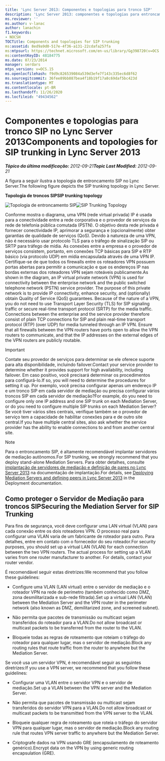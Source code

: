 ```yaml
---
title: 'Lync Server 2013: Componentes e topologias para tronco SIP'
description: 'Lync Server 2013: componentes e topologias para entroncamento SIP.'
ms.reviewer: ''
ms.author: v-lanac
author: lanachin
f1.keywords:
- NOCSH
TOCTitle: Components and topologies for SIP trunking
ms:assetid: 8ed9a9d0-517e-4f36-a131-22cdafa257fa
ms:mtpsurl: https://technet.microsoft.com/en-us/library/Gg398720(v=OCS.15)
ms:contentKeyID: 48184775
ms.date: 07/23/2014
manager: serdars
mtps_version: v=OCS.15
ms.openlocfilehash: f9d9c826539084a539d3efe7f143c335ec6d8f62
ms.sourcegitcommit: 36fee89bb887bea4f18b19f17a8c69daf5bc423d
ms.translationtype: MT
ms.contentlocale: pt-BR
ms.lasthandoff: 11/26/2020
ms.locfileid: "49434562"
---
```

# <a name="components-and-topologies-for-sip-trunking-in-lync-server-2013"></a><span data-ttu-id="5037c-103">Componentes e topologias para tronco SIP no Lync Server 2013</span><span class="sxs-lookup"><span data-stu-id="5037c-103">Components and topologies for SIP trunking in Lync Server 2013</span></span>

<div data-xmlns="http://www.w3.org/1999/xhtml">

<div class="topic" data-xmlns="http://www.w3.org/1999/xhtml" data-msxsl="urn:schemas-microsoft-com:xslt" data-cs="https://msdn.microsoft.com/">

<div data-asp="https://msdn2.microsoft.com/asp">



</div>

<div id="mainSection">

<div id="mainBody"><span data-ttu-id="5037c-104">

<span> </span></span><span class="sxs-lookup"><span data-stu-id="5037c-104">

<span> </span></span></span>

<span data-ttu-id="5037c-105">_**Tópico da última modificação:** 2012-09-21_</span><span class="sxs-lookup"><span data-stu-id="5037c-105">_**Topic Last Modified:** 2012-09-21_</span></span>

<span data-ttu-id="5037c-106">A figura a seguir ilustra a topologia de entroncamento SIP no Lync Server.</span><span class="sxs-lookup"><span data-stu-id="5037c-106">The following figure depicts the SIP trunking topology in Lync Server.</span></span>

<span data-ttu-id="5037c-107">**Topologia de troncos SIP**</span><span class="sxs-lookup"><span data-stu-id="5037c-107">**SIP trunking topology**</span></span>

<span data-ttu-id="5037c-108">![Topologia de entroncamento SIP](images/Gg398720.669fb55d-7c81-4e21-9421-fabc43d6e064(OCS.15).jpg "Topologia de entroncamento SIP")</span><span class="sxs-lookup"><span data-stu-id="5037c-108">![SIP Trunking Topology](images/Gg398720.669fb55d-7c81-4e21-9421-fabc43d6e064(OCS.15).jpg "SIP Trunking Topology")</span></span>

<span data-ttu-id="5037c-p101">Conforme mostra o diagrama, uma VPN (rede virtual privada) IP é usada para a conectividade entre a rede corporativa e o provedor de serviços da rede de telefonia pública comutada (PSTN). O objetivo desta rede privada é fornecer conectividade IP, aprimorar a segurança e (opcionalmente) obter garantias de qualidade de serviços (QoS). Devido à natureza de uma VPN, não é necessário usar protocolo TLS para o tráfego de sinalização SIP ou SRTP para tráfego de mídia.  As conexões entre a empresa e o provedor de serviços consistem, portanto, em conexões TCP básicas para SIP e RTP básico (via protocolo UDP) em mídia encapsulada através de uma VPN IP. Certifique-se de que todos os firewalls entre os roteadores VPN possuem portas abertas para permitir a comunicação e que os endereços IP nas bordas externas dos roteadores VPN sejam roteáveis publicamente.</span><span class="sxs-lookup"><span data-stu-id="5037c-p101">As shown in the diagram, an IP virtual private network (VPN) is used for connectivity between the enterprise network and the public switched telephone network (PSTN) service provider. The purpose of this private network is to provide IP connectivity, enhance security, and (optionally) obtain Quality of Service (QoS) guarantees. Because of the nature of a VPN, you do not need to use Transport Layer Security (TLS) for SIP signaling traffic or secure real-time transport protocol (SRTP) for the media traffic. Connections between the enterprise and the service provider therefore consist of plain TCP connections for SIP and plain real-time transport protocol (RTP) (over UDP) for media tunneled through an IP VPN. Ensure that all firewalls between the VPN routers have ports open to allow the VPN routers to communicate, and that the IP addresses on the external edges of the VPN routers are publicly routable.</span></span>

<div>


> [!IMPORTANT]  
> <span data-ttu-id="5037c-114">Contate seu provedor de serviços para determinar se ele oferece suporte para alta disponibilidade, incluindo failover.</span><span class="sxs-lookup"><span data-stu-id="5037c-114">Contact your service provider to determine whether it provides support for high availability, including failover.</span></span> <span data-ttu-id="5037c-115">Em caso positivo, você precisará determinar os procedimentos para configurá-lo.</span><span class="sxs-lookup"><span data-stu-id="5037c-115">If so, you will need to determine the procedures for setting it up.</span></span> <span data-ttu-id="5037c-116">Por exemplo, você precisa configurar apenas um endereço IP e um tronco SIP em cada servidor de mediação ou precisa configurar vários troncos SIP em cada servidor de mediação?</span><span class="sxs-lookup"><span data-stu-id="5037c-116">For example, do you need to configure only one IP address and one SIP trunk on each Mediation Server, or do you need to configure multiple SIP trunks on each Mediation Server?</span></span><BR><span data-ttu-id="5037c-117">Se você tiver vários sites centrais, verifique também se o provedor de serviço tem a capacidade de habilitar conexões para e de outro site central.</span><span class="sxs-lookup"><span data-stu-id="5037c-117">If you have multiple central sites, also ask whether the service provider has the ability to enable connections to and from another central site.</span></span>



</div>

<div>


> [!NOTE]  
> <span data-ttu-id="5037c-118">Para o entroncamento SIP, é altamente recomendável implantar servidores de mediação autônomos.</span><span class="sxs-lookup"><span data-stu-id="5037c-118">For SIP trunking, we strongly recommend that you deploy stand-alone Mediation Servers.</span></span> <span data-ttu-id="5037c-119">Para obter detalhes, consulte <A href="lync-server-2013-deploying-mediation-servers-and-defining-peers.md">implantação de servidores de mediação e definição de pares no Lync Server 2013</A> na documentação de implantação.</span><span class="sxs-lookup"><span data-stu-id="5037c-119">For details, see <A href="lync-server-2013-deploying-mediation-servers-and-defining-peers.md">Deploying Mediation Servers and defining peers in Lync Server 2013</A> in the Deployment documentation.</span></span>



</div>

<div>

## <a name="securing-the-mediation-server-for-sip-trunking"></a><span data-ttu-id="5037c-120">Como proteger o Servidor de Mediação para troncos SIP</span><span class="sxs-lookup"><span data-stu-id="5037c-120">Securing the Mediation Server for SIP Trunking</span></span>

<span data-ttu-id="5037c-p104">Para fins de segurança, você deve configurar uma LAN virtual (VLAN) para cada conexão entre os dois roteadores VPN. O processo real para configurar uma VLAN varia de um fabricante de roteador para outro. Para detalhes, entre em contato com o fornecedor do seu roteador.</span><span class="sxs-lookup"><span data-stu-id="5037c-p104">For security purposes, you should set up a virtual LAN (VLAN) for each connection between the two VPN routers. The actual process for setting up a VLAN varies from one router manufacturer to another. For details, contact your router vendor.</span></span>

<span data-ttu-id="5037c-124">É recomendável seguir estas diretrizes:</span><span class="sxs-lookup"><span data-stu-id="5037c-124">We recommend that you follow these guidelines:</span></span>

  - <span data-ttu-id="5037c-125">Configure uma VLAN (LAN virtual) entre o servidor de mediação e o roteador VPN na rede de perímetro (também conhecido como DMZ, zona desmilitarizada e sub-rede filtrada).</span><span class="sxs-lookup"><span data-stu-id="5037c-125">Set up a virtual LAN (VLAN) between the Mediation Server and the VPN router in the perimeter network (also known as DMZ, demilitarized zone, and screened subnet).</span></span>

  - <span data-ttu-id="5037c-126">Não permita que pacotes de transmissão ou multicast sejam transferidos do roteador para a VLAN.</span><span class="sxs-lookup"><span data-stu-id="5037c-126">Do not allow broadcast or multicast packets to be transferred from the router to the VLAN.</span></span>

  - <span data-ttu-id="5037c-127">Bloqueie todas as regras de roteamento que roteiam o tráfego do roteador para qualquer lugar, mas o servidor de mediação.</span><span class="sxs-lookup"><span data-stu-id="5037c-127">Block any routing rules that route traffic from the router to anywhere but the Mediation Server.</span></span>

<span data-ttu-id="5037c-128">Se você usa um servidor VPN, é recomendável seguir as seguintes diretrizes:</span><span class="sxs-lookup"><span data-stu-id="5037c-128">If you use a VPN server, we recommend that you follow these guidelines:</span></span>

  - <span data-ttu-id="5037c-129">Configurar uma VLAN entre o servidor VPN e o servidor de mediação.</span><span class="sxs-lookup"><span data-stu-id="5037c-129">Set up a VLAN between the VPN server and the Mediation Server.</span></span>

  - <span data-ttu-id="5037c-130">Não permita que pacotes de transmissão ou multicast sejam transferidos do servidor VPN para a VLAN.</span><span class="sxs-lookup"><span data-stu-id="5037c-130">Do not allow broadcast or multicast packets to be transmitted from the VPN server to the VLAN.</span></span>

  - <span data-ttu-id="5037c-131">Bloqueie qualquer regra de roteamento que roteia o tráfego do servidor VPN para qualquer lugar, mas o servidor de mediação.</span><span class="sxs-lookup"><span data-stu-id="5037c-131">Block any routing rule that routes VPN server traffic to anywhere but the Mediation Server.</span></span>

  - <span data-ttu-id="5037c-132">Criptografe dados na VPN usando GRE (encapsulamento de roteamento genérico).</span><span class="sxs-lookup"><span data-stu-id="5037c-132">Encrypt data on the VPN by using generic routing encapsulation (GRE).</span></span>

<span data-ttu-id="5037c-133"></div>

</div>

<span> </span>

</div>

</div>

</span><span class="sxs-lookup"><span data-stu-id="5037c-133"></div>

</div>

<span> </span>

</div>

</div>

</span></span></div>

